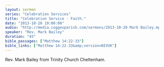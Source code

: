 ```yaml
---
layout: sermon
series: "Celebration Services"
title: "Celebration Service - Faith."
date: "2013-10-20 19:00:00"
audio: "http://media.coggesparish.com/sermons/2013-10-20 Mark Bailey.mp3"
speaker: "Rev. Mark Bailey"
duration: "45"
bible_passages: ["Matthew 14:22-33"]
bible_links: ["Matthew 14:22-33&amp;version=NIVUK"]
---
```


Rev. Mark Bailey from Trinity Church Cheltenham.
